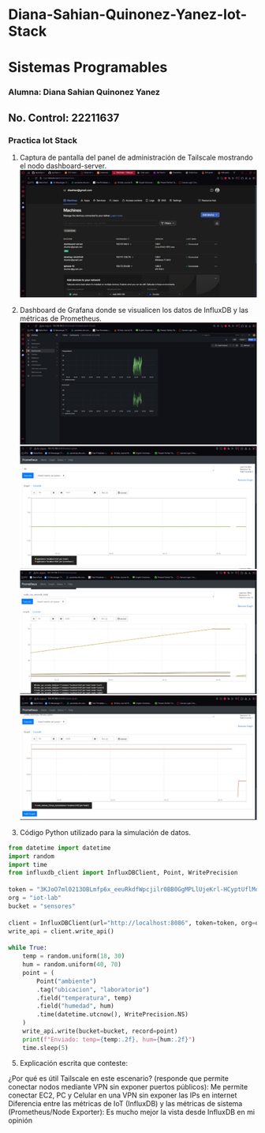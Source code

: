 # Diana-Sahian-Quinonez-Yanez-Iot-Stack

# Sistemas Programables
### Alumna: Diana Sahian Quinonez Yanez
## No. Control: 22211637
### Practica Iot Stack

1. Captura de pantalla del panel de administración de Tailscale mostrando el nodo dashboard-server.
![Descripción de la imagen](https://github.com/DiSahian/Diana-Sahian-Quinonez-Yanez-Iot-Stack/blob/b15e326bd1cbcab03da0a89f93ad9695a677e604/SS/Imagen%20de%20WhatsApp%202025-09-24%20a%20las%2023.14.29_44e1f4ed.jpg)

3. Dashboard de Grafana donde se visualicen los datos de InfluxDB y las métricas de Prometheus.
![Descripción de la imagen](https://github.com/DiSahian/Diana-Sahian-Quinonez-Yanez-Iot-Stack/blob/b15e326bd1cbcab03da0a89f93ad9695a677e604/SS/Imagen%20de%20WhatsApp%202025-09-25%20a%20las%2000.17.00_dde0e24d.jpg)
![Descripción de la imagen](https://github.com/DiSahian/Diana-Sahian-Quinonez-Yanez-Iot-Stack/blob/b15e326bd1cbcab03da0a89f93ad9695a677e604/SS/Imagen%20de%20WhatsApp%202025-09-24%20a%20las%2023.38.52_2b99b394.jpg)
![Descripción de la imagen](https://github.com/DiSahian/Diana-Sahian-Quinonez-Yanez-Iot-Stack/blob/b15e326bd1cbcab03da0a89f93ad9695a677e604/SS/Imagen%20de%20WhatsApp%202025-09-24%20a%20las%2023.39.03_54e3aae5.jpg)
![Descripción de la imagen](https://github.com/DiSahian/Diana-Sahian-Quinonez-Yanez-Iot-Stack/blob/b15e326bd1cbcab03da0a89f93ad9695a677e604/SS/Imagen%20de%20WhatsApp%202025-09-24%20a%20las%2023.39.15_4cdfc4ff.jpg)

4. Código Python utilizado para la simulación de datos.
```python
from datetime import datetime
import random
import time
from influxdb_client import InfluxDBClient, Point, WritePrecision

token = "3KJoO7ml0213OBLmfp6x_eeuRkdfWpcjilr0BB0GgMPLlUjeKrl-HCyptUflMoMOBvdAjXg6IMTNOvq3M_NNoA=="
org = "iot-lab"
bucket = "sensores"

client = InfluxDBClient(url="http://localhost:8086", token=token, org=org)
write_api = client.write_api()

while True:
    temp = random.uniform(18, 30)
    hum = random.uniform(40, 70)
    point = (
        Point("ambiente")
        .tag("ubicacion", "laboratorio")
        .field("temperatura", temp)
        .field("humedad", hum)
        .time(datetime.utcnow(), WritePrecision.NS)
    )
    write_api.write(bucket=bucket, record=point)
    print(f"Enviado: temp={temp:.2f}, hum={hum:.2f}")
    time.sleep(5)
```
5. Explicación escrita que conteste:

¿Por qué es útil Tailscale en este escenario? (responde que permite conectar nodos mediante VPN sin exponer puertos públicos): Me permite conectar EC2, PC y Celular en una VPN sin exponer las IPs en internet
Diferencia entre las métricas de IoT (InfluxDB) y las métricas de sistema (Prometheus/Node Exporter): Es mucho mejor la vista desde InfluxDB en mi opinión
